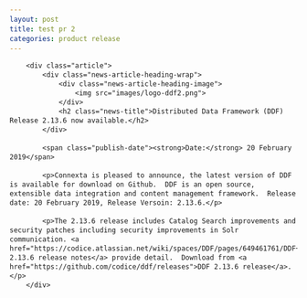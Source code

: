 ```yaml
---
layout: post
title: test pr 2
categories: product release
---
```

		<div class="article">
			<div class="news-article-heading-wrap">
				<div class="news-article-heading-image">
					<img src="images/logo-ddf2.png">
				</div>
				<h2 class="news-title">Distributed Data Framework (DDF) Release 2.13.6 now available.</h2>
			</div>

			<span class="publish-date"><strong>Date:</strong> 20 February 2019</span>

			<p>Connexta is pleased to announce, the latest version of DDF is available for download on Github.  DDF is an open source, extensible data integration and content management framework.  Release date: 20 February 2019, Release Versoin: 2.13.6.</p>

			<p>The 2.13.6 release includes Catalog Search improvements and security patches including security improvements in Solr communication. <a href="https://codice.atlassian.net/wiki/spaces/DDF/pages/649461761/DDF+2.13.6+Release+Notes">DDF 2.13.6 release notes</a> provide detail.  Download from <a href="https://github.com/codice/ddf/releases">DDF 2.13.6 release</a>.  </p>
		</div>